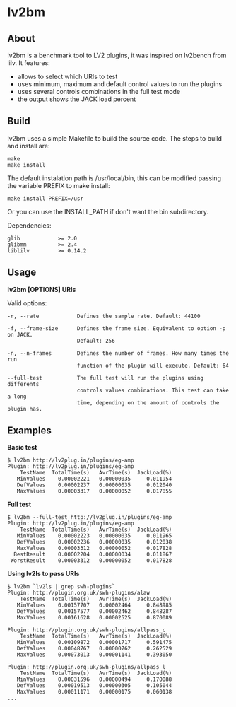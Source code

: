 lv2bm
=====


About
-----

lv2bm is a benchmark tool to LV2 plugins, it was inspired on lv2bench from lilv. 
It features:

- allows to select which URIs to test
- uses minimum, maximum and default control values to run the plugins
- uses several controls combinations in the full test mode
- the output shows the JACK load percent


Build
-----

lv2bm uses a simple Makefile to build the source code.
The steps to build and install are:

    make
    make install

The default instalation path is /usr/local/bin, this can be modified passing 
the variable PREFIX to make install:

    make install PREFIX=/usr

Or you can use the INSTALL_PATH if don't want the bin subdirectory.

Dependencies:

    glib            >= 2.0
    glibmm          >= 2.4    
    liblilv         >= 0.14.2    


Usage
-----

**lv2bm [OPTIONS] URIs**

Valid options:

    -r, --rate            Defines the sample rate. Default: 44100
    
    -f, --frame-size      Defines the frame size. Equivalent to option -p on JACK.
                          Default: 256
    
    -n, --n-frames        Defines the number of frames. How many times the run 
                          function of the plugin will execute. Default: 64
    
    --full-test           The full test will run the plugins using differents
                          controls values combinations. This test can take a long
                          time, depending on the amount of controls the plugin has.


Examples
--------

**Basic test**

    $ lv2bm http://lv2plug.in/plugins/eg-amp
    Plugin: http://lv2plug.in/plugins/eg-amp
        TestName  TotalTime(s)   AvrTime(s)  JackLoad(%)
       MinValues    0.00002221   0.00000035     0.011954
       DefValues    0.00002237   0.00000035     0.012040
       MaxValues    0.00003317   0.00000052     0.017855

**Full test**

    $ lv2bm --full-test http://lv2plug.in/plugins/eg-amp
    Plugin: http://lv2plug.in/plugins/eg-amp
        TestName  TotalTime(s)   AvrTime(s)  JackLoad(%)
       MinValues    0.00002223   0.00000035     0.011965
       DefValues    0.00002236   0.00000035     0.012038
       MaxValues    0.00003312   0.00000052     0.017828
      BestResult    0.00002204   0.00000034     0.011867
     WorstResult    0.00003312   0.00000052     0.017828

**Using lv2ls to pass URIs**

    $ lv2bm `lv2ls | grep swh-plugins`
    Plugin: http://plugin.org.uk/swh-plugins/alaw
        TestName  TotalTime(s)   AvrTime(s)  JackLoad(%)
       MinValues    0.00157707   0.00002464     0.848985
       DefValues    0.00157577   0.00002462     0.848287
       MaxValues    0.00161628   0.00002525     0.870089
    
    Plugin: http://plugin.org.uk/swh-plugins/allpass_c
        TestName  TotalTime(s)   AvrTime(s)  JackLoad(%)
       MinValues    0.00109872   0.00001717     0.591475
       DefValues    0.00048767   0.00000762     0.262529
       MaxValues    0.00073013   0.00001141     0.393050
    
    Plugin: http://plugin.org.uk/swh-plugins/allpass_l
        TestName  TotalTime(s)   AvrTime(s)  JackLoad(%)
       MinValues    0.00031596   0.00000494     0.170088
       DefValues    0.00019513   0.00000305     0.105044
       MaxValues    0.00011171   0.00000175     0.060138
    ...
    